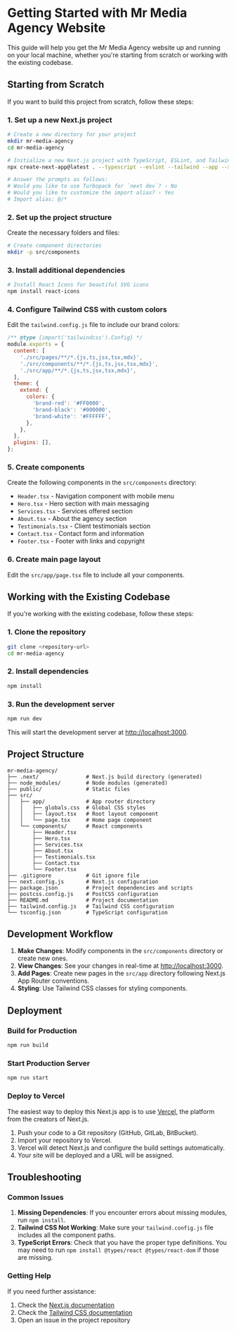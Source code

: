 # Getting Started with Mr Media Agency Website

This guide will help you get the Mr Media Agency website up and running on your local machine, whether you're starting from scratch or working with the existing codebase.

## Starting from Scratch

If you want to build this project from scratch, follow these steps:

### 1. Set up a new Next.js project

```bash
# Create a new directory for your project
mkdir mr-media-agency
cd mr-media-agency

# Initialize a new Next.js project with TypeScript, ESLint, and Tailwind CSS
npx create-next-app@latest . --typescript --eslint --tailwind --app --src-dir

# Answer the prompts as follows:
# Would you like to use Turbopack for `next dev`? › No
# Would you like to customize the import alias? › Yes
# Import alias: @/*
```

### 2. Set up the project structure

Create the necessary folders and files:

```bash
# Create component directories
mkdir -p src/components
```

### 3. Install additional dependencies

```bash
# Install React Icons for beautiful SVG icons
npm install react-icons
```

### 4. Configure Tailwind CSS with custom colors

Edit the `tailwind.config.js` file to include our brand colors:

```javascript
/** @type {import('tailwindcss').Config} */
module.exports = {
  content: [
    './src/pages/**/*.{js,ts,jsx,tsx,mdx}',
    './src/components/**/*.{js,ts,jsx,tsx,mdx}',
    './src/app/**/*.{js,ts,jsx,tsx,mdx}',
  ],
  theme: {
    extend: {
      colors: {
        'brand-red': '#FF0000',
        'brand-black': '#000000',
        'brand-white': '#FFFFFF',
      },
    },
  },
  plugins: [],
};
```

### 5. Create components

Create the following components in the `src/components` directory:

- `Header.tsx` - Navigation component with mobile menu
- `Hero.tsx` - Hero section with main messaging
- `Services.tsx` - Services offered section
- `About.tsx` - About the agency section
- `Testimonials.tsx` - Client testimonials section
- `Contact.tsx` - Contact form and information
- `Footer.tsx` - Footer with links and copyright

### 6. Create main page layout

Edit the `src/app/page.tsx` file to include all your components.

## Working with the Existing Codebase

If you're working with the existing codebase, follow these steps:

### 1. Clone the repository

```bash
git clone <repository-url>
cd mr-media-agency
```

### 2. Install dependencies

```bash
npm install
```

### 3. Run the development server

```bash
npm run dev
```

This will start the development server at [http://localhost:3000](http://localhost:3000).

## Project Structure

```
mr-media-agency/
├── .next/               # Next.js build directory (generated)
├── node_modules/        # Node modules (generated)
├── public/              # Static files
├── src/
│   ├── app/             # App router directory
│   │   ├── globals.css  # Global CSS styles
│   │   ├── layout.tsx   # Root layout component
│   │   └── page.tsx     # Home page component
│   └── components/      # React components
│       ├── Header.tsx
│       ├── Hero.tsx
│       ├── Services.tsx
│       ├── About.tsx
│       ├── Testimonials.tsx
│       ├── Contact.tsx
│       └── Footer.tsx
├── .gitignore           # Git ignore file
├── next.config.js       # Next.js configuration
├── package.json         # Project dependencies and scripts
├── postcss.config.js    # PostCSS configuration
├── README.md            # Project documentation
├── tailwind.config.js   # Tailwind CSS configuration
└── tsconfig.json        # TypeScript configuration
```

## Development Workflow

1. **Make Changes**: Modify components in the `src/components` directory or create new ones.
2. **View Changes**: See your changes in real-time at [http://localhost:3000](http://localhost:3000).
3. **Add Pages**: Create new pages in the `src/app` directory following Next.js App Router conventions.
4. **Styling**: Use Tailwind CSS classes for styling components.

## Deployment

### Build for Production

```bash
npm run build
```

### Start Production Server

```bash
npm run start
```

### Deploy to Vercel

The easiest way to deploy this Next.js app is to use [Vercel](https://vercel.com), the platform from the creators of Next.js.

1. Push your code to a Git repository (GitHub, GitLab, BitBucket).
2. Import your repository to Vercel.
3. Vercel will detect Next.js and configure the build settings automatically.
4. Your site will be deployed and a URL will be assigned.

## Troubleshooting

### Common Issues

1. **Missing Dependencies**: If you encounter errors about missing modules, run `npm install`.
2. **Tailwind CSS Not Working**: Make sure your `tailwind.config.js` file includes all the component paths.
3. **TypeScript Errors**: Check that you have the proper type definitions. You may need to run `npm install @types/react @types/react-dom` if those are missing.

### Getting Help

If you need further assistance:

1. Check the [Next.js documentation](https://nextjs.org/docs)
2. Check the [Tailwind CSS documentation](https://tailwindcss.com/docs)
3. Open an issue in the project repository 